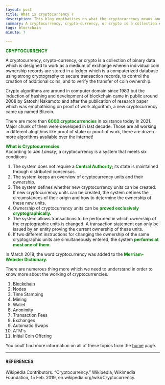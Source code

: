 ```yaml
---
layout: post
title: What is cryptocurrency ? 
description: This blog empthatises on what the cryptocurrency means and how cryptocurrency is relevant in todays day and age.
summary: A cryptocurrency, crypto-currency, or crypto is a collection of binary data which is designed to work as a medium of exchange wherein individual coin ownership records are stored in a ledger which is a computerized database using strong cryptography to secure transaction records, to control the creation of additional coins, and to verify the transfer of coin ownership.
tags: blockchain
minute: 7

---
```


<b><span style="color:green">CRYPTOCURRENCY</span></b><br>

A cryptocurrency, crypto-currency, or crypto is a collection of binary data which is designed to work as a medium of exchange wherein individual coin ownership records are stored in a ledger which is a computerized database using strong cryptography to secure transaction records, to control the creation of additional coins, and to verify the transfer of coin ownership.

Crypto algorithms are around in computer domain since 1983 but the induction of hashing and development of blockchain came in public around 2008 by Satoshi Nakamoto and after the publication of research paper which was emphathising on proof of work algorithm, a new cryptocurrency came up named Bitcoin.

There are more than <b><span style="color:green">6000 cryptocurrencies</span></b> in existance today in 2021. Major chunk of them were developed in last decade. Those are all working in different alogithms like proof of stake or proof of work, there are dozen more algorithms avaliable over the internet!

<b><span style="color:green">What is Cryptocurrencies</span></b><br>
According to *Jan Lansky*, a cryptocurrency is a system that meets six conditions

1. The system does not require a <b><span style="color:green">Central Authority</span></b>; its state is maintained through distributed consensus.
2. The system keeps an overview of cryptocurrency units and their ownership.
3. The system defines whether new cryptocurrency units can be created. If new cryptocurrency units can be created, the system defines the circumstances of their origin and how to determine the ownership of these new units.
4. Ownership of cryptocurrency units can be <b><span style="color:green">proved exclusively cryptographically.</span></b>
5. The system allows transactions to be performed in which ownership of the cryptographic units is changed. A transaction statement can only be issued by an entity proving the current ownership of these units.
6. If two different instructions for changing the ownership of the same cryptographic units are simultaneously entered, the system <b><span style="color:green">performs at most one of them.</span></b>

In March 2018, the word cryptocurrency was added to the <b><span style="color:green">Merriam-Webster Dictionary.</span></b>


There are numerous thing more which we need to understand in order to know more about the working of cryptocurrencies.

1. <a href="https://dhruvdoshi.github.io/blog/2019/08/31/what-is-blockchain">Blockchain</a>
2. Nodes
3. Time Stamping
4. Mining
5. Wallet
6. Anonimity
7. Transaction Fees
8. Exchanges
9. Automatic Swaps
10. ATM's
11. Initial Coin Offering 

You coulf find more information on all of these topics from the <a href="https://dhruvdoshi.github.io/blog">home</a> page.


---

#### REFERENCES

Wikipedia Contributors. “Cryptocurrency.” Wikipedia, Wikimedia Foundation, 15 Feb. 2019, en.wikipedia.org/wiki/Cryptocurrency.